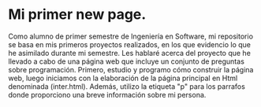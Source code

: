 # Mi primer new page.
Como alumno de primer semestre de Ingeniería en Software, mi repositorio se basa en mis primeros proyectos realizados, en los que evidencio lo que he asimilado durante mi semestre. Les hablaré acerca del proyecto que he llevado a cabo de una página web que incluye un conjunto de preguntas sobre programación. Primero, estudio y programo cómo construir la página web, luego iniciamos con la elaboración de la página principal en Html denominada (inter.html). Además, utilizo la etiqueta "p" para los parrafos donde proporciono una breve información sobre mi persona.
